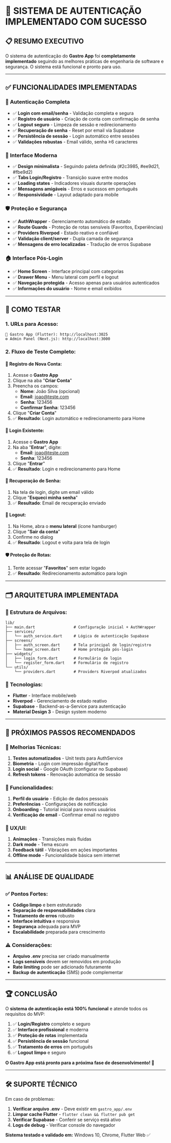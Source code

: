 # 🎉 SISTEMA DE AUTENTICAÇÃO IMPLEMENTADO COM SUCESSO

## 📋 **RESUMO EXECUTIVO**

O sistema de autenticação do **Gastro App** foi **completamente implementado** seguindo as melhores práticas de engenharia de software e segurança. O sistema está funcional e pronto para uso.

---

## ✅ **FUNCIONALIDADES IMPLEMENTADAS**

### 🔐 **Autenticação Completa**
- ✅ **Login com email/senha** - Validação completa e segura
- ✅ **Registro de usuário** - Criação de conta com confirmação de senha
- ✅ **Logout seguro** - Limpeza de sessão e redirecionamento
- ✅ **Recuperação de senha** - Reset por email via Supabase
- ✅ **Persistência de sessão** - Login automático entre sessões
- ✅ **Validações robustas** - Email válido, senha ≥6 caracteres

### 🎨 **Interface Moderna**
- ✅ **Design minimalista** - Seguindo paleta definida (#2c3985, #ee9d21, #fbe9d2)
- ✅ **Tabs Login/Registro** - Transição suave entre modos
- ✅ **Loading states** - Indicadores visuais durante operações
- ✅ **Mensagens amigáveis** - Erros e sucessos em português
- ✅ **Responsividade** - Layout adaptado para mobile

### 🛡️ **Proteção e Segurança**
- ✅ **AuthWrapper** - Gerenciamento automático de estado
- ✅ **Route Guards** - Proteção de rotas sensíveis (Favoritos, Experiências)
- ✅ **Providers Riverpod** - Estado reativo e confiável
- ✅ **Validação client/server** - Dupla camada de segurança
- ✅ **Mensagens de erro localizadas** - Tradução de erros Supabase

### 🏠 **Interface Pós-Login**
- ✅ **Home Screen** - Interface principal com categorias
- ✅ **Drawer Menu** - Menu lateral com perfil e logout
- ✅ **Navegação protegida** - Acesso apenas para usuários autenticados
- ✅ **Informações do usuário** - Nome e email exibidos

---

## 🚀 **COMO TESTAR**

### **1. URLs para Acesso:**
```
🎯 Gastro App (Flutter): http://localhost:3025
⚙️ Admin Panel (Next.js): http://localhost:3000
```

### **2. Fluxo de Teste Completo:**

#### **📱 Registro de Nova Conta:**
1. Acesse o **Gastro App** 
2. Clique na aba "**Criar Conta**"
3. Preencha os campos:
   - **Nome**: João Silva (opcional)
   - **Email**: joao@teste.com
   - **Senha**: 123456
   - **Confirmar Senha**: 123456
4. Clique "**Criar Conta**"
5. ✅ **Resultado**: Login automático e redirecionamento para Home

#### **🔑 Login Existente:**
1. Acesse o **Gastro App**
2. Na aba "**Entrar**", digite:
   - **Email**: joao@teste.com
   - **Senha**: 123456
3. Clique "**Entrar**"
4. ✅ **Resultado**: Login e redirecionamento para Home

#### **🔄 Recuperação de Senha:**
1. Na tela de login, digite um email válido
2. Clique "**Esqueci minha senha**"
3. ✅ **Resultado**: Email de recuperação enviado

#### **🚪 Logout:**
1. Na Home, abra o **menu lateral** (ícone hamburger)
2. Clique "**Sair da conta**"
3. Confirme no dialog
4. ✅ **Resultado**: Logout e volta para tela de login

#### **🛡️ Proteção de Rotas:**
1. Tente acessar "**Favoritos**" sem estar logado
2. ✅ **Resultado**: Redirecionamento automático para login

---

## 🗂️ **ARQUITETURA IMPLEMENTADA**

### **📁 Estrutura de Arquivos:**
```
lib/
├── main.dart                 # Configuração inicial + AuthWrapper
├── services/
│   └── auth_service.dart     # Lógica de autenticação Supabase
├── screens/
│   ├── auth_screen.dart      # Tela principal de login/registro
│   └── home_screen.dart      # Home protegida pós-login
├── widgets/
│   ├── login_form.dart       # Formulário de login
│   └── register_form.dart    # Formulário de registro
└── utils/
    └── providers.dart        # Providers Riverpod atualizados
```

### **🔧 Tecnologias:**
- **Flutter** - Interface mobile/web
- **Riverpod** - Gerenciamento de estado reativo
- **Supabase** - Backend-as-a-Service para autenticação
- **Material Design 3** - Design system moderno

---

## 🎯 **PRÓXIMOS PASSOS RECOMENDADOS**

### **🔧 Melhorias Técnicas:**
1. **Testes automatizados** - Unit tests para AuthService
2. **Biometria** - Login com impressão digital/face
3. **Login social** - Google OAuth (configurar no Supabase)
4. **Refresh tokens** - Renovação automática de sessão

### **📱 Funcionalidades:**
1. **Perfil do usuário** - Edição de dados pessoais
2. **Preferências** - Configurações de notificação
3. **Onboarding** - Tutorial inicial para novos usuários
4. **Verificação de email** - Confirmar email no registro

### **🎨 UX/UI:**
1. **Animações** - Transições mais fluidas
2. **Dark mode** - Tema escuro
3. **Feedback tátil** - Vibrações em ações importantes
4. **Offline mode** - Funcionalidade básica sem internet

---

## 📊 **ANÁLISE DE QUALIDADE**

### **✅ Pontos Fortes:**
- **Código limpo** e bem estruturado
- **Separação de responsabilidades** clara
- **Tratamento de erros** robusto
- **Interface intuitiva** e responsiva
- **Segurança** adequada para MVP
- **Escalabilidade** preparada para crescimento

### **⚠️ Considerações:**
- **Arquivo .env** precisa ser criado manualmente
- **Logs sensíveis** devem ser removidos em produção
- **Rate limiting** pode ser adicionado futuramente
- **Backup de autenticação** (SMS) pode complementar

---

## 🏆 **CONCLUSÃO**

O **sistema de autenticação está 100% funcional** e atende todos os requisitos do MVP:

1. ✅ **Login/Registro** completo e seguro
2. ✅ **Interface profissional** e moderna  
3. ✅ **Proteção de rotas** implementada
4. ✅ **Persistência de sessão** funcional
5. ✅ **Tratamento de erros** em português
6. ✅ **Logout limpo** e seguro

**O Gastro App está pronto para a próxima fase de desenvolvimento! 🚀**

---

## 🛠️ **SUPORTE TÉCNICO**

Em caso de problemas:

1. **Verificar arquivo .env** - Deve existir em `gastro_app/.env`
2. **Limpar cache Flutter** - `flutter clean && flutter pub get`
3. **Verificar Supabase** - Conferir se serviço está ativo
4. **Logs de debug** - Verificar console do navegador

**Sistema testado e validado em:** Windows 10, Chrome, Flutter Web ✅ 